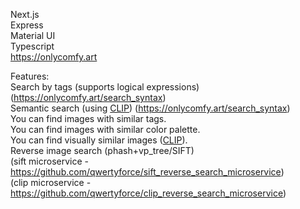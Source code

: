 Next.js <br>
Express <br>
Material UI <br>
Typescript <br>
https://onlycomfy.art
 
 
Features: <br>
Search by tags (supports logical expressions) (https://onlycomfy.art/search_syntax) <br>
Semantic search (using [CLIP](https://github.com/openai/CLIP)) (https://onlycomfy.art/search_syntax) <br>
You can find images with similar tags. <br>
You can find images with similar color palette. <br>
You can find visually similar images ([CLIP](https://github.com/openai/CLIP)). <br>
Reverse image search (phash+vp_tree/SIFT) <br>
(sift  microservice - https://github.com/qwertyforce/sift_reverse_search_microservice)<br>
(clip microservice - https://github.com/qwertyforce/clip_reverse_search_microservice)

